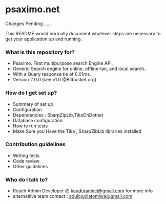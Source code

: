 # psaximo.net

Changes Pending ......

This README would normally document whatever steps are necessary to get your application up and running.

### What is this repository for? ###

* Psaximo. First multipurpose search Engine API. 
* Generic Search engine for online, offline-lan, and local search..
* With a Query response tie of 0.01ms.
* Version 2.0.0 (see v1.0 @Bitbucket.org)

### How do I get set up? ###

* Summary of set up
* Configuration
* Dependencies : SharpZipLib,TikaOnDotnet
* Database configuration
* How to run tests
* Make Sure you Have the Tika , SharpZibLib libraries installed

### Contribution guidelines ###

* Writing tests
* Code review
* Other guidelines

### Who do I talk to? ###

* Reach Admin Developer @ kouduraninci@gmail.com for more info
* alternatiive team contact : adulojuolatomiwa@gmail.com
